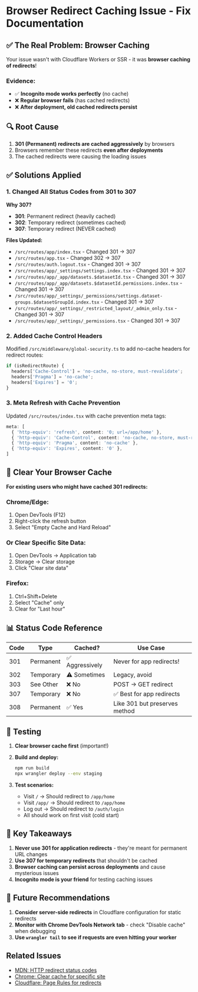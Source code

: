 # Browser Redirect Caching Issue - Fix Documentation

## ✅ The Real Problem: Browser Caching

Your issue wasn't with Cloudflare Workers or SSR - it was **browser caching of redirects**!

### Evidence:
- ✅ **Incognito mode works perfectly** (no cache)
- ❌ **Regular browser fails** (has cached redirects)
- ❌ **After deployment, old cached redirects persist**

## 🔍 Root Cause

1. **301 (Permanent) redirects are cached aggressively** by browsers
2. Browsers remember these redirects **even after deployments**
3. The cached redirects were causing the loading issues

## ✅ Solutions Applied

### 1. Changed All Status Codes from 301 to 307
**Why 307?**
- **301**: Permanent redirect (heavily cached)
- **302**: Temporary redirect (sometimes cached)
- **307**: Temporary redirect (NEVER cached)

**Files Updated:**
- `/src/routes/app/index.tsx` - Changed 301 → 307
- `/src/routes/app.tsx` - Changed 302 → 307
- `/src/routes/auth.logout.tsx` - Changed 301 → 307
- `/src/routes/app/_settings/settings.index.tsx` - Changed 301 → 307
- `/src/routes/app/_app/datasets.$datasetId.tsx` - Changed 301 → 307
- `/src/routes/app/_app/datasets.$datasetId.permissions.index.tsx` - Changed 301 → 307
- `/src/routes/app/_settings/_permissions/settings.dataset-groups.$datasetGroupId.index.tsx` - Changed 301 → 307
- `/src/routes/app/_settings/_restricted_layout/_admin_only.tsx` - Changed 301 → 307
- `/src/routes/app/_settings/_permissions.tsx` - Changed 301 → 307

### 2. Added Cache Control Headers
Modified `/src/middleware/global-security.ts` to add no-cache headers for redirect routes:
```typescript
if (isRedirectRoute) {
  headers['Cache-Control'] = 'no-cache, no-store, must-revalidate';
  headers['Pragma'] = 'no-cache';
  headers['Expires'] = '0';
}
```

### 3. Meta Refresh with Cache Prevention
Updated `/src/routes/index.tsx` with cache prevention meta tags:
```typescript
meta: [
  { 'http-equiv': 'refresh', content: '0; url=/app/home' },
  { 'http-equiv': 'Cache-Control', content: 'no-cache, no-store, must-revalidate' },
  { 'http-equiv': 'Pragma', content: 'no-cache' },
  { 'http-equiv': 'Expires', content: '0' },
]
```

## 🧹 Clear Your Browser Cache

**For existing users who might have cached 301 redirects:**

### Chrome/Edge:
1. Open DevTools (F12)
2. Right-click the refresh button
3. Select "Empty Cache and Hard Reload"

### Or Clear Specific Site Data:
1. Open DevTools → Application tab
2. Storage → Clear storage
3. Click "Clear site data"

### Firefox:
1. Ctrl+Shift+Delete
2. Select "Cache" only
3. Clear for "Last hour"

## 📊 Status Code Reference

| Code | Type | Cached? | Use Case |
|------|------|---------|----------|
| 301 | Permanent | ✅ Aggressively | Never for app redirects! |
| 302 | Temporary | ⚠️ Sometimes | Legacy, avoid |
| 303 | See Other | ❌ No | POST → GET redirect |
| 307 | Temporary | ❌ No | ✅ Best for app redirects |
| 308 | Permanent | ✅ Yes | Like 301 but preserves method |

## 🚀 Testing

1. **Clear browser cache first** (important!)
2. **Build and deploy:**
   ```bash
   npm run build
   npx wrangler deploy --env staging
   ```

3. **Test scenarios:**
   - Visit `/` → Should redirect to `/app/home`
   - Visit `/app/` → Should redirect to `/app/home`
   - Log out → Should redirect to `/auth/login`
   - All should work on first visit (cold start)

## 🎯 Key Takeaways

1. **Never use 301 for application redirects** - they're meant for permanent URL changes
2. **Use 307 for temporary redirects** that shouldn't be cached
3. **Browser caching can persist across deployments** and cause mysterious issues
4. **Incognito mode is your friend** for testing caching issues

## 🔮 Future Recommendations

1. **Consider server-side redirects** in Cloudflare configuration for static redirects
2. **Monitor with Chrome DevTools Network tab** - check "Disable cache" when debugging
3. **Use `wrangler tail` to see if requests are even hitting your worker**

## Related Issues
- [MDN: HTTP redirect status codes](https://developer.mozilla.org/en-US/docs/Web/HTTP/Status#redirection_messages)
- [Chrome: Clear cache for specific site](https://support.google.com/chrome/answer/2392709)
- [Cloudflare: Page Rules for redirects](https://developers.cloudflare.com/rules/page-rules/)
